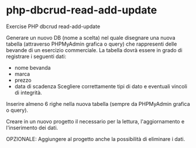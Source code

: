 # php-dbcrud-read-add-update

Exercise PHP dbcrud read-add-update

Generare un nuovo DB (nome a scelta) nel quale disegnare una nuova tabella (attraverso PHPMyAdmin grafica o query) che rappresenti delle bevande di un esercizio commerciale. La tabella dovrà essere in grado di registrare i seguenti dati:
- nome bevanda
- marca
- prezzo
- data di scadenza
Scegliere correttamente tipi di dato e eventuali vincoli di integrità.

Inserire almeno 6 righe nella nuova tabella (sempre da PHPMyAdmin grafica o query).

Creare in un nuovo progetto il necessario per la lettura, l'aggiornamento e l'inserimento dei dati.

OPZIONALE: 
Aggiungere al progetto anche la possibilità di eliminare i dati.
